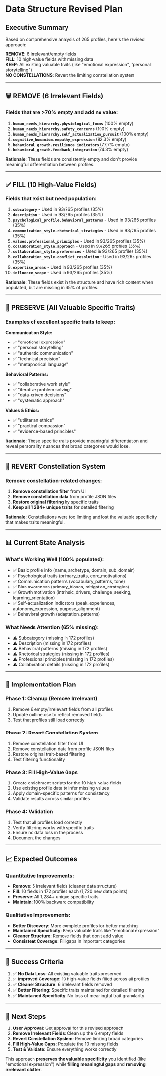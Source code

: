 # Data Structure Revised Plan

## Executive Summary

Based on comprehensive analysis of 265 profiles, here's the revised approach:

**REMOVE**: 6 irrelevant/empty fields  
**FILL**: 10 high-value fields with missing data  
**KEEP**: All existing valuable traits (like "emotional expression", "personal storytelling")  
**NO CONSTELLATIONS**: Revert the limiting constellation system  

---

## 🗑️ **REMOVE (6 Irrelevant Fields)**

### Fields that are >70% empty and add no value:

1. **`human_needs_hierarchy.physiological_focus`** (100% empty)
2. **`human_needs_hierarchy.safety_concerns`** (100% empty) 
3. **`human_needs_hierarchy.self_actualization_pursuit`** (100% empty)
4. **`cognitive_humanism.empathy_expression`** (82.3% empty)
5. **`behavioral_growth.resilience_indicators`** (77.7% empty)
6. **`behavioral_growth.feedback_integration`** (74.3% empty)

**Rationale**: These fields are consistently empty and don't provide meaningful differentiation between profiles.

---

## ✅ **FILL (10 High-Value Fields)**

### Fields that exist but need population:

1. **`subcategory`** - Used in 93/265 profiles (35%)
2. **`description`** - Used in 93/265 profiles (35%)  
3. **`psychological_profile.behavioral_patterns`** - Used in 93/265 profiles (35%)
4. **`communication_style.rhetorical_strategies`** - Used in 93/265 profiles (35%)
5. **`values.professional_principles`** - Used in 93/265 profiles (35%)
6. **`collaboration_style.approach`** - Used in 93/265 profiles (35%)
7. **`collaboration_style.preferences`** - Used in 93/265 profiles (35%)
8. **`collaboration_style.conflict_resolution`** - Used in 93/265 profiles (35%)
9. **`expertise_areas`** - Used in 93/265 profiles (35%)
10. **`influence_scope`** - Used in 93/265 profiles (35%)

**Rationale**: These fields exist in the structure and have rich content when populated, but are missing in 65% of profiles.

---

## 🎯 **PRESERVE (All Valuable Specific Traits)**

### Examples of excellent specific traits to keep:

**Communication Style:**
- ✅ "emotional expression" 
- ✅ "personal storytelling"
- ✅ "authentic communication"
- ✅ "technical precision"
- ✅ "metaphorical language"

**Behavioral Patterns:**
- ✅ "collaborative work style"
- ✅ "iterative problem solving"
- ✅ "data-driven decisions"
- ✅ "systematic approach"

**Values & Ethics:**
- ✅ "utilitarian ethics"
- ✅ "practical compassion"
- ✅ "evidence-based principles"

**Rationale**: These specific traits provide meaningful differentiation and reveal personality nuances that broad categories would lose.

---

## 🔄 **REVERT Constellation System**

### Remove constellation-related changes:
1. **Remove constellation filter** from UI
2. **Remove constellation data** from profile JSON files
3. **Restore original filtering** by specific traits
4. **Keep all 1,284+ unique traits** for detailed filtering

**Rationale**: Constellations were too limiting and lost the valuable specificity that makes traits meaningful.

---

## 📊 **Current State Analysis**

### What's Working Well (100% populated):
- ✅ Basic profile info (name, archetype, domain, sub_domain)
- ✅ Psychological traits (primary_traits, core_motivations)
- ✅ Communication patterns (vocabulary_patterns, tone)
- ✅ Bias awareness (primary_biases, mitigation_strategies)
- ✅ Growth motivation (intrinsic_drivers, challenge_seeking, learning_orientation)
- ✅ Self-actualization indicators (peak_experiences, autonomy_expression, purpose_alignment)
- ✅ Behavioral growth (adaptation_patterns)

### What Needs Attention (65% missing):
- ⚠️ Subcategory (missing in 172 profiles)
- ⚠️ Description (missing in 172 profiles)
- ⚠️ Behavioral patterns (missing in 172 profiles)
- ⚠️ Rhetorical strategies (missing in 172 profiles)
- ⚠️ Professional principles (missing in 172 profiles)
- ⚠️ Collaboration details (missing in 172 profiles)

---

## 🚀 **Implementation Plan**

### Phase 1: Cleanup (Remove Irrelevant)
1. Remove 6 empty/irrelevant fields from all profiles
2. Update outline.csv to reflect removed fields
3. Test that profiles still load correctly

### Phase 2: Revert Constellation System
1. Remove constellation filter from UI
2. Remove constellation data from profile JSON files
3. Restore original trait-based filtering
4. Test filtering functionality

### Phase 3: Fill High-Value Gaps
1. Create enrichment scripts for the 10 high-value fields
2. Use existing profile data to infer missing values
3. Apply domain-specific patterns for consistency
4. Validate results across similar profiles

### Phase 4: Validation
1. Test that all profiles load correctly
2. Verify filtering works with specific traits
3. Ensure no data loss in the process
4. Document the changes

---

## 📈 **Expected Outcomes**

### Quantitative Improvements:
- **Remove**: 6 irrelevant fields (cleaner data structure)
- **Fill**: 10 fields in 172 profiles each (1,720 new data points)
- **Preserve**: All 1,284+ unique specific traits
- **Maintain**: 100% backward compatibility

### Qualitative Improvements:
- **Better Discovery**: More complete profiles for better matching
- **Maintained Specificity**: Keep valuable traits like "emotional expression"
- **Cleaner Structure**: Remove fields that don't add value
- **Consistent Coverage**: Fill gaps in important categories

---

## 🎯 **Success Criteria**

1. ✅ **No Data Loss**: All existing valuable traits preserved
2. ✅ **Improved Coverage**: 10 high-value fields filled across all profiles  
3. ✅ **Cleaner Structure**: 6 irrelevant fields removed
4. ✅ **Better Filtering**: Specific traits maintained for detailed filtering
5. ✅ **Maintained Specificity**: No loss of meaningful trait granularity

---

## 📝 **Next Steps**

1. **User Approval**: Get approval for this revised approach
2. **Remove Irrelevant Fields**: Clean up the 6 empty fields
3. **Revert Constellation System**: Remove limiting broad categories
4. **Fill High-Value Gaps**: Populate the 10 missing fields
5. **Test & Validate**: Ensure everything works correctly

This approach **preserves the valuable specificity** you identified (like "emotional expression") while **filling meaningful gaps** and **removing irrelevant clutter**.
